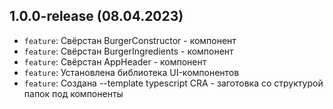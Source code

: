 ## 1.0.0-release (08.04.2023)
- `feature`: Свёрстан BurgerConstructor - компонент
- `feature`: Свёрстан BurgerIngredients - компонент
- `feature`: Свёрстан AppHeader - компонент
- `feature`: Установлена библиотека UI-компонентов
- `feature`: Создана --template typescript CRA - заготовка со структурой папок под компоненты
